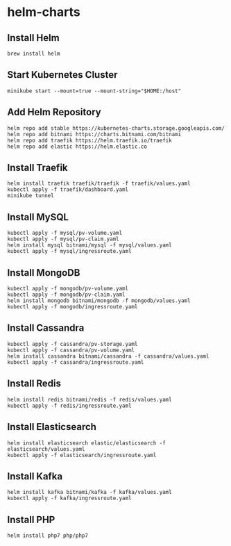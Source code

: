 # helm-charts
## Install Helm
```
brew install helm
```

## Start Kubernetes Cluster
```
minikube start --mount=true --mount-string="$HOME:/host"
```

## Add Helm Repository
```
helm repo add stable https://kubernetes-charts.storage.googleapis.com/
helm repo add bitnami https://charts.bitnami.com/bitnami
helm repo add traefik https://helm.traefik.io/traefik
helm repo add elastic https://helm.elastic.co
```

## Install Traefik
```
helm install traefik traefik/traefik -f traefik/values.yaml
kubectl apply -f traefik/dashboard.yaml
minikube tunnel
```

## Install MySQL
```
kubectl apply -f mysql/pv-volume.yaml
kubectl apply -f mysql/pv-claim.yaml
helm install mysql bitnami/mysql -f mysql/values.yaml
kubectl apply -f mysql/ingressroute.yaml
```

## Install MongoDB
```
kubectl apply -f mongodb/pv-volume.yaml
kubectl apply -f mongodb/pv-claim.yaml
helm install mongodb bitnami/mongodb -f mongodb/values.yaml
kubectl apply -f mongodb/ingressroute.yaml
```

## Install Cassandra
```
kubectl apply -f cassandra/pv-storage.yaml
kubectl apply -f cassandra/pv-volume.yaml
helm install cassandra bitnami/cassandra -f cassandra/values.yaml
kubectl apply -f cassandra/ingressroute.yaml
```

## Install Redis
```
helm install redis bitnami/redis -f redis/values.yaml
kubectl apply -f redis/ingressroute.yaml
```

## Install Elasticsearch
```
helm install elasticsearch elastic/elasticsearch -f elasticsearch/values.yaml
kubectl apply -f elasticsearch/ingressroute.yaml
```

## Install Kafka
```
helm install kafka bitnami/kafka -f kafka/values.yaml
kubectl apply -f kafka/ingressroute.yaml
```

## Install PHP
```
helm install php7 php/php7
```
